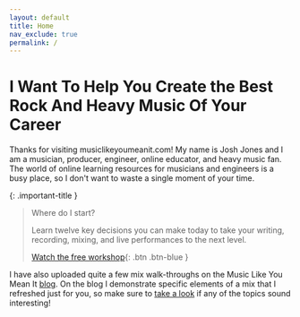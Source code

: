 ```yaml
---
layout: default
title: Home
nav_exclude: true
permalink: /
---
```


# I Want To Help You Create the Best Rock And Heavy Music Of Your Career

Thanks for visiting musiclikeyoumeanit.com! My name is Josh Jones and I am a musician, producer, engineer, online educator, and heavy music fan. The world of online learning resources for musicians and engineers is a busy place, so I don't want to waste a single moment of your time.

{: .important-title }
> Where do I start?
>
> Learn twelve key decisions you can make today to take your writing, recording, mixing, and live performances to the next level.
>
> [Watch the free workshop](workshop){: .btn .btn-blue }

I have also uploaded quite a few mix walk-throughs on the Music Like You Mean It [blog](blogs). On the blog I demonstrate specific elements of a mix that I refreshed just for you, so make sure to [take a look](blogs) if any of the topics sound interesting!
